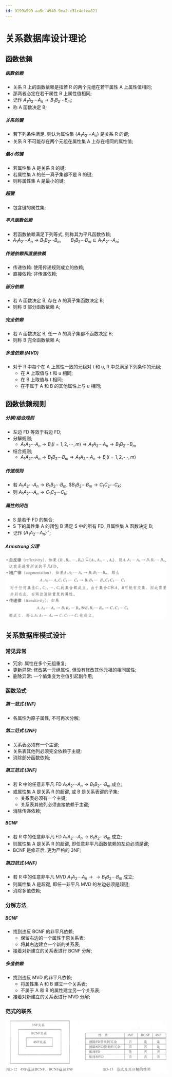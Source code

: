 ```yaml
---
id: 9199a599-aa5c-4940-9ea2-c31c4efea821
---
```


# 关系数据库设计理论

## 函数依赖

##### 函数依赖

- 关系 R 上的函数依赖是指若 R 的两个元组在若干属性 A 上属性值相同;
- 那两者必定在若干属性 B 上属性值相同;
- 记作 $A_1A_2 \cdots A_n \rightarrow B_1B_2 \cdots B_m$;
- 称 A 函数决定 B;

##### 关系的键

- 若下列条件满足, 则认为属性集 \{$A_1A_2 \cdots A_n$\} 是关系 R 的键;
- 关系 R 不可能存在两个元组在属性集 A 上存在相同的属性值;

##### 最小的键

- 若属性集 A 是关系 R 的键;
- 若属性集 A 的任一真子集都不是 R 的键;
- 则称属性集 A 是最小的键;

##### 超键

- 包含键的属性集;

##### 平凡函数依赖

- 若函数依赖满足下列等式, 则称其为平凡函数依赖;
- $A_1A_2 \cdots A_n \rightarrow B_1B_2 \cdots B_m \qquad {B_1B_2 \cdots B_m} \subseteq {A_1A_2 \cdots A_n}$;

##### 传递依赖和直接依赖

- 传递依赖: 使用传递规则成立的依赖;
- 直接依赖: 非传递依赖;

##### 部分依赖

- 若 A 函数决定 B, 存在 A 的真子集函数决定 B;
- 则称 B 部分函数依赖 A;

##### 完全依赖

- 若 A 函数决定 B, 任一 A 的真子集都不函数决定 B;
- 则称 B 完全函数依赖 A;

##### 多值依赖 (MVD)

- 对于 R 中每个在 A 上属性一致的元组对 t 和 u, R 中总满足下列条件的元组;
  - 在 A 上取值与 t 和 u 相同;
  - 在 B 上取值与 t 相同;
  - 在不属于 A 和 B 的其他属性上与 u 相同;

## 函数依赖规则

##### 分解/结合规则

- 左边 FD 等效于右边 FD;
- 分解规则;
  - $A_1A_2 \cdots A_n \rightarrow B_i (i=1,2,\cdots ,m) \Rightarrow A_1A_2 \cdots A_n \rightarrow B_1B_2 \cdots B_m$
- 结合规则;
  - $A_1A_2 \cdots A_n \rightarrow B_1B_2 \cdots B_m  \Rightarrow A_1A_2 \cdots A_n \rightarrow B_i (i=1,2,\cdots ,m)$

##### 传递规则

- 若 $A_1A_2 \cdots A_n \rightarrow B_1B_2 \cdots B_m$, $$B_1B_2 \cdots B_m  \rightarrow C_1C_2 \cdots C_k$;
- 则 $A_1A_2 \cdots A_n \rightarrow C_1C_2 \cdots C_k$;

##### 属性的闭包

- S 是若干 FD 的集合;
- S 下的属性集 A 的闭包 B 满足 S 中的所有 FD, 且属性集 A 函数决定 B;
- 记作 $\{A_1A_2 \cdots A_n\}^+$;

##### Armstrong 公理

![Armstrong 公理](./images/2023-11-13-19-24-25.png)

## 关系数据库模式设计

### 常见异常

- 冗余: 属性在多个元组重复;
- 更新异常: 修改某一元组属性, 但没有修改其他元祖的相同属性;
- 删除异常: 一个值集变为空值引起副作用;

### 函数范式

##### 第一范式 (1NF)

- 各属性为原子属性, 不可再次分解;

##### 第二范式 (2NF)

- 关系表必须有一个主键;
- 关系表其他列必须完全依赖于主键;
- 消除部分函数依赖;

##### 第三范式 (3NF)

- 若 R 中的任意非平凡 FD $A_1A_2 \cdots A_n \rightarrow B_1B_2 \cdots B_m$ 成立;
- 或属性集 A 是关系 R 的超键, 或 B 是关系表键的子集;
  - 关系表必须有一个主键;
  - 关系表其他列必须直接依赖于主键;
- 消除传递依赖;

##### BCNF

- 若 R 中的任意非平凡 FD $A_1A_2 \cdots A_n \rightarrow B_1B_2 \cdots B_m$ 成立;
- 则属性集 A 是关系 R 的超键, 即任意非平凡函数依赖的左边必须是键;
- BCNF 是修正后, 更为严格的 3NF;

##### 第四范式 (4NF)

- 若 R 中的任意非平凡 MVD $A_1A_2 \cdots A_n \rightarrow \rightarrow B_1B_2 \cdots B_m$ 成立;
- 则属性集 A 是超键, 即任一非平凡 MVD 的左边必须是超键;
- 消除多值依赖;

### 分解方法

##### BCNF

- 找到违反 BCNF 的非平凡依赖;
  - 保留右边的一个属性于原关系表;
  - 将其右边建立一个新的关系表;
- 接着对新建立的关系表进行 BCNF 分解;

##### 多值依赖

- 找到违反 MVD 的非平凡依赖;
  - 将属性集 A 和 B 建立一个关系表;
  - 不属于 A 和 B 的属性建立另一个关系表;
- 接着对新建立的关系表进行 MVD 分解;

### 范式的联系

![范式的联系](./images/2023-11-13-20-15-18.png)

